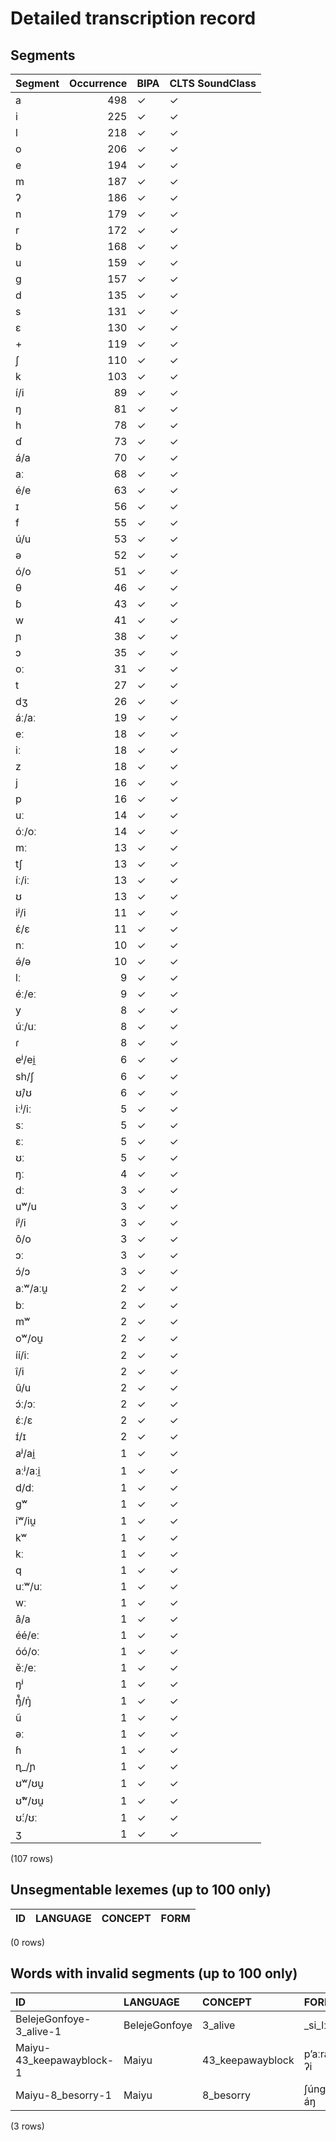
# Detailed transcription record

## Segments

| Segment | Occurrence | BIPA | CLTS SoundClass |
|:----------|-------------:|:-------|:------------------|
| a | 498 | ✓ | ✓ |
| i | 225 | ✓ | ✓ |
| l | 218 | ✓ | ✓ |
| o | 206 | ✓ | ✓ |
| e | 194 | ✓ | ✓ |
| m | 187 | ✓ | ✓ |
| ʔ | 186 | ✓ | ✓ |
| n | 179 | ✓ | ✓ |
| r | 172 | ✓ | ✓ |
| b | 168 | ✓ | ✓ |
| u | 159 | ✓ | ✓ |
| g | 157 | ✓ | ✓ |
| d | 135 | ✓ | ✓ |
| s | 131 | ✓ | ✓ |
| ɛ | 130 | ✓ | ✓ |
| + | 119 | ✓ | ✓ |
| ʃ | 110 | ✓ | ✓ |
| k | 103 | ✓ | ✓ |
| í/i | 89 | ✓ | ✓ |
| ŋ | 81 | ✓ | ✓ |
| h | 78 | ✓ | ✓ |
| ɗ | 73 | ✓ | ✓ |
| á/a | 70 | ✓ | ✓ |
| aː | 68 | ✓ | ✓ |
| é/e | 63 | ✓ | ✓ |
| ɪ | 56 | ✓ | ✓ |
| f | 55 | ✓ | ✓ |
| ú/u | 53 | ✓ | ✓ |
| ə | 52 | ✓ | ✓ |
| ó/o | 51 | ✓ | ✓ |
| θ | 46 | ✓ | ✓ |
| ɓ | 43 | ✓ | ✓ |
| w | 41 | ✓ | ✓ |
| ɲ | 38 | ✓ | ✓ |
| ɔ | 35 | ✓ | ✓ |
| oː | 31 | ✓ | ✓ |
| t | 27 | ✓ | ✓ |
| dʒ | 26 | ✓ | ✓ |
| áː/aː | 19 | ✓ | ✓ |
| eː | 18 | ✓ | ✓ |
| iː | 18 | ✓ | ✓ |
| z | 18 | ✓ | ✓ |
| j | 16 | ✓ | ✓ |
| p | 16 | ✓ | ✓ |
| uː | 14 | ✓ | ✓ |
| óː/oː | 14 | ✓ | ✓ |
| mː | 13 | ✓ | ✓ |
| tʃ | 13 | ✓ | ✓ |
| íː/iː | 13 | ✓ | ✓ |
| ʊ | 13 | ✓ | ✓ |
| iʲ/i | 11 | ✓ | ✓ |
| ɛ́/ɛ | 11 | ✓ | ✓ |
| nː | 10 | ✓ | ✓ |
| ə́/ə | 10 | ✓ | ✓ |
| lː | 9 | ✓ | ✓ |
| éː/eː | 9 | ✓ | ✓ |
| y | 8 | ✓ | ✓ |
| úː/uː | 8 | ✓ | ✓ |
| ɾ | 8 | ✓ | ✓ |
| eʲ/ei̯ | 6 | ✓ | ✓ |
| sh/ʃ | 6 | ✓ | ✓ |
| ʊ́/ʊ | 6 | ✓ | ✓ |
| iːʲ/iː | 5 | ✓ | ✓ |
| sː | 5 | ✓ | ✓ |
| ɛː | 5 | ✓ | ✓ |
| ʊː | 5 | ✓ | ✓ |
| ŋː | 4 | ✓ | ✓ |
| dː | 3 | ✓ | ✓ |
| uʷ/u | 3 | ✓ | ✓ |
| íʲ/i | 3 | ✓ | ✓ |
| ô/o | 3 | ✓ | ✓ |
| ɔː | 3 | ✓ | ✓ |
| ɔ́/ɔ | 3 | ✓ | ✓ |
| aːʷ/aːu̯ | 2 | ✓ | ✓ |
| bː | 2 | ✓ | ✓ |
| mʷ | 2 | ✓ | ✓ |
| oʷ/ou̯ | 2 | ✓ | ✓ |
| íí/iː | 2 | ✓ | ✓ |
| î/i | 2 | ✓ | ✓ |
| û/u | 2 | ✓ | ✓ |
| ɔ́ː/ɔː | 2 | ✓ | ✓ |
| ɛ́ː/ɛ | 2 | ✓ | ✓ |
| ɪ́/ɪ | 2 | ✓ | ✓ |
| aʲ/ai̯ | 1 | ✓ | ✓ |
| aːʲ/aːi̯ | 1 | ✓ | ✓ |
| d/dː | 1 | ✓ | ✓ |
| gʷ | 1 | ✓ | ✓ |
| iʷ/iu̯ | 1 | ✓ | ✓ |
| kʷ | 1 | ✓ | ✓ |
| kː | 1 | ✓ | ✓ |
| q | 1 | ✓ | ✓ |
| uːʷ/uː | 1 | ✓ | ✓ |
| wː | 1 | ✓ | ✓ |
| â/a | 1 | ✓ | ✓ |
| éé/eː | 1 | ✓ | ✓ |
| óó/oː | 1 | ✓ | ✓ |
| ěː/eː | 1 | ✓ | ✓ |
| ŋʲ | 1 | ✓ | ✓ |
| ŋ́̊/ŋ̍ | 1 | ✓ | ✓ |
| ũ | 1 | ✓ | ✓ |
| əː | 1 | ✓ | ✓ |
| ɦ | 1 | ✓ | ✓ |
| ɳ_/ɲ | 1 | ✓ | ✓ |
| ʊʷ/ʊu̯ | 1 | ✓ | ✓ |
| ʊ́ʷ/ʊu̯ | 1 | ✓ | ✓ |
| ʊ́ː/ʊː | 1 | ✓ | ✓ |
| ʒ | 1 | ✓ | ✓ |

(107 rows)



## Unsegmentable lexemes (up to 100 only)

| ID | LANGUAGE | CONCEPT | FORM |
|------|------------|-----------|--------|

(0 rows)



## Words with invalid segments (up to 100 only)

| ID | LANGUAGE | CONCEPT | FORM | SEGMENTS |
|:-------------------------|:--------------|:-----------------|:-----------|:----------------------|
| BelejeGonfoye-3_alive-1 | BelejeGonfoye | 3_alive | _si_lːaré | + s i + lː a r é/e |
| Maiyu-43_keepawayblock-1 | Maiyu | 43_keepawayblock | p’aːra_-ʔi | p ʔ aː r a + + ʔ i |
| Maiyu-8_besorry-1 | Maiyu | 8_besorry | ʃúnga_-áŋ | ʃ ú/u n g a + + á/a ŋ |

(3 rows)


